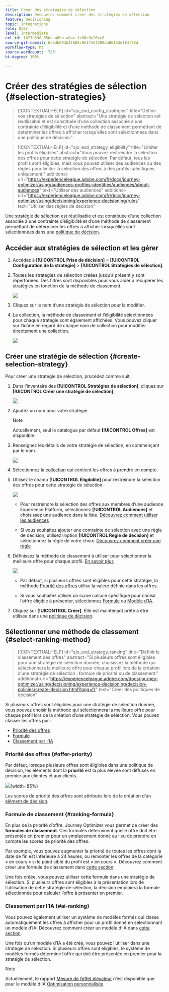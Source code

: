```yaml
---
title: Créer des stratégies de sélection
description: Découvrez comment créer des stratégies de sélection
feature: Decisioning
topic: Integrations
role: User
level: Intermediate
exl-id: 1b73b398-050a-40bb-a8ae-1c66e3e26ce8
source-git-commit: 6c5db693b4f685c95173ef200da86133e184f78d
workflow-type: ht
source-wordcount: '725'
ht-degree: 100%

---
```


# Créer des stratégies de sélection {#selection-strategies}

>[!CONTEXTUALHELP]
>id="ajo_exd_config_strategies"
>title="Définir vos stratégies de sélection"
>abstract="Une stratégie de sélection est réutilisable et est constituée d’une collection associée à une contrainte d’éligibilité et d’une méthode de classement permettant de déterminer les offres à afficher lorsqu’elles sont sélectionnées dans une politique de décision."

>[!CONTEXTUALHELP]
>id="ajo_exd_strategy_eligibility"
>title="Limiter les profils éligibles"
>abstract="Vous pouvez restreindre la sélection des offres pour cette stratégie de sélection. Par défaut, tous les profils sont éligibles, mais vous pouvez utiliser des audiences ou des règles pour limiter la sélection des offres à des profils spécifiques uniquement."
>additional-url="https://experienceleague.adobe.com/fr/docs/journey-optimizer/using/audiences-profiles-identities/audiences/about-audiences" text="Utiliser des audiences"
>additional-url="https://experienceleague.adobe.com/fr/docs/journey-optimizer/using/decisioning/experience-decisioning/rules" text="Utiliser des règles de décision"

Une stratégie de sélection est réutilisable et est constituée d’une collection associée à une contrainte d’éligibilité et d’une méthode de classement permettant de déterminer les offres à afficher lorsqu’elles sont sélectionnées dans une [politique de décision](create-decision.md).

## Accéder aux stratégies de sélection et les gérer

1. Accédez à **[!UICONTROL Prise de décision]** > **[!UICONTROL Configuration de la stratégie]** > **[!UICONTROL Stratégies de sélection]**.

1. Toutes les stratégies de sélection créées jusqu’à présent y sont répertoriées. Des filtres sont disponibles pour vous aider à récupérer les stratégies en fonction de la méthode de classement.

   ![](assets/strategy-list-filters.png)

1. Cliquez sur le nom d’une stratégie de sélection pour la modifier.

1. La collection, la méthode de classement et l’éligibilité sélectionnées pour chaque stratégie sont également affichées. Vous pouvez cliquer sur l’icône en regard de chaque nom de collection pour modifier directement une collection.

   ![](assets/strategy-list-edit-collection.png)

## Créer une stratégie de sélection {#create-selection-strategy}

Pour créer une stratégie de sélection, procédez comme suit.

1. Dans l’inventaire des **[!UICONTROL Stratégies de sélection]**, cliquez sur **[!UICONTROL Créer une stratégie de sélection]**.

   ![](assets/strategy-create-button.png)

1. Ajoutez un nom pour votre stratégie.

   >[!NOTE]
   >
   >Actuellement, seul le catalogue par défaut **[!UICONTROL Offres]** est disponible.

1. Renseignez les détails de votre stratégie de sélection, en commençant par le nom.

   ![](assets/strategy-create-screen.png)

1. Sélectionnez la [collection](collections.md) qui contient les offres à prendre en compte.

1. Utilisez le champ **[!UICONTROL Éligibilité]** pour restreindre la sélection des offres pour cette stratégie de sélection.

   ![](assets/strategy-create-eligibility.png)

   * Pour restreindre la sélection des offres aux membres d’une audience Experience Platform, sélectionnez **[!UICONTROL Audiences]** et choisissez une audience dans la liste. [Découvrez comment utiliser les audiences](../audience/about-audiences.md)

   * Si vous souhaitez ajouter une contrainte de sélection avec une règle de décision, utilisez l’option **[!UICONTROL Règle de décision]** et sélectionnez la règle de votre choix. [Découvrez comment créer une règle](rules.md)

1. Définissez la méthode de classement à utiliser pour sélectionner la meilleure offre pour chaque profil. [En savoir plus](#select-ranking-method)

   ![](assets/strategy-create-ranking.png)

   * Par défaut, si plusieurs offres sont éligibles pour cette stratégie, la méthode [Priorité des offres](#offer-priority) utilise la valeur définie dans les offres.

   * Si vous souhaitez utiliser un score calculé spécifique pour choisir l’offre éligible à présenter, sélectionnez [Formule](#ranking-formula) ou [Modèle d’IA](#ai-ranking).

1. Cliquez sur **[!UICONTROL Créer]**. Elle est maintenant prête à être utilisée dans une [politique de décision](create-decision.md).

## Sélectionner une méthode de classement {#select-ranking-method}

>[!CONTEXTUALHELP]
>id="ajo_exd_strategy_ranking"
>title="Définir le classement des offres"
>abstract="Si plusieurs offres sont éligibles pour une stratégie de sélection donnée, choisissez la méthode qui sélectionnera la meilleure offre pour chaque profil lors de la création d’une stratégie de sélection : formule de priorité ou de classement."
>additional-url="https://experienceleague.adobe.com/docs/journey-optimizer/using/decisioning/experience-decisioning/decision-policies/create-decision.html?lang=fr" text="Créer des politiques de décision"

Si plusieurs offres sont éligibles pour une stratégie de sélection donnée, vous pouvez choisir la méthode qui sélectionnera la meilleure offre pour chaque profil lors de la création d’une stratégie de sélection. Vous pouvez classer les offres par :

* [Priorité des offres](#offer-priority)
* [Formule](#ranking-formula)
* [Classement par l&#39;IA](#ai-ranking)

### Priorité des offres {#offer-priority}

Par défaut, lorsque plusieurs offres sont éligibles dans une politique de décision, les éléments dont la **priorité** est la plus élevée sont diffusés en premier aux clientes et aux clients.

![](assets/item-priority.png){width=85%}

Les scores de priorité des offres sont attribués lors de la création d’un [élément de décision](items.md).

### Formule de classement {#ranking-formula}

En plus de la priorité d’offre, Journey Optimizer vous permet de créer des **formules de classement**. Ces formules déterminent quelle offre doit être présentée en premier pour un emplacement donné au lieu de prendre en compte les scores de priorité des offres.

Par exemple, vous pouvez augmenter la priorité de toutes les offres dont la date de fin est inférieure à 24 heures, ou remonter les offres de la catégorie « en cours » si le point ciblé du profil est « en cours ». Découvrez comment créer une formule de classement dans [cette section](ranking/ranking-formulas.md).

Une fois créée, vous pouvez utiliser cette formule dans une stratégie de sélection. Si plusieurs offres sont éligibles à la présentation lors de l’utilisation de cette stratégie de sélection, la décision emploiera la formule sélectionnée pour calculer l’offre à présenter en premier.

### Classement par l’IA {#ai-ranking}

Vous pouvez également utiliser un système de modèles formés qui classe automatiquement les offres à afficher pour un profil donné en sélectionnant un modèle d’IA. Découvrez comment créer un modèle d’IA dans [cette section](ranking/create-ai-models.md).

Une fois qu’un modèle d’IA a été créé, vous pouvez l’utiliser dans une stratégie de sélection. Si plusieurs offres sont éligibles, le système de modèles formés détermine l’offre qui doit être présentée en premier pour la stratégie de sélection.

>[!NOTE]
>
>Actuellement, le rapport [Mesure de l’effet élévateur](ranking/auto-optimization-model.md#lift) n’est disponible que pour le modèle d’IA [Optimisation personnalisée](ranking/personalized-optimization-model.md).

